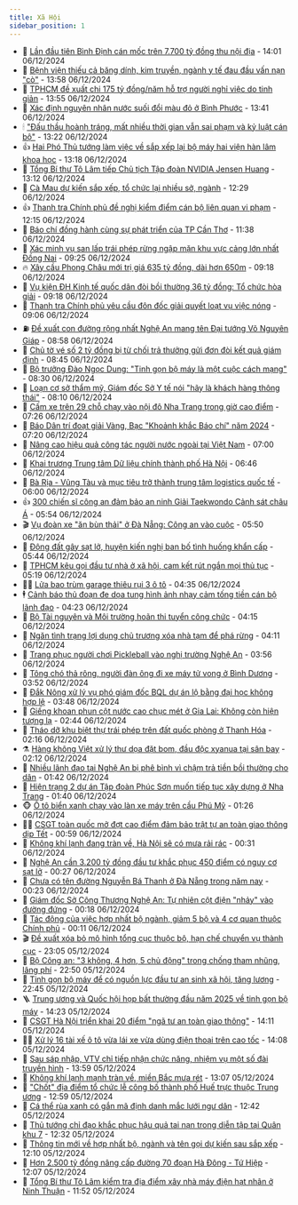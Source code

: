 ```yaml
---
title: Xã Hội
sidebar_position: 1
---
```


<!-- dantri-xa-hoi:START -->
- 🫣 [Lần đầu tiên Bình Định cán mốc trên 7.700 tỷ đồng thu nội địa](https://dantri.com.vn/xa-hoi/lan-dau-tien-binh-dinh-can-moc-tren-7700-ty-dong-thu-noi-dia-20241206174246931.htm) - 14:01 06/12/2024
- 💼 [Bệnh viện thiếu cả băng dính, kim truyền, ngành y tế đau đầu vấn nạn &quot;cò&quot;](https://dantri.com.vn/xa-hoi/benh-vien-thieu-ca-bang-dinh-kim-truyen-nganh-y-te-dau-dau-van-nan-co-20241206183620450.htm) - 13:58 06/12/2024
- 🎊 [TPHCM đề xuất chi 175 tỷ đồng/năm hỗ trợ người nghỉ việc do tinh giản](https://dantri.com.vn/xa-hoi/tphcm-de-xuat-chi-175-ty-dongnam-ho-tro-nguoi-nghi-viec-do-tinh-gian-20241206175911994.htm) - 13:55 06/12/2024
- 🙉 [Xác định nguyên nhân nước suối đổi màu đỏ ở Bình Phước](https://dantri.com.vn/xa-hoi/xac-dinh-nguyen-nhan-nuoc-suoi-doi-mau-do-o-binh-phuoc-20241206191342896.htm) - 13:41 06/12/2024
- 🕯 [&quot;Đấu thầu hoành tráng, mất nhiều thời gian vẫn sai phạm và kỷ luật cán bộ&quot;](https://dantri.com.vn/xa-hoi/dau-thau-hoanh-trang-mat-nhieu-thoi-gian-van-sai-pham-va-ky-luat-can-bo-20241206201337396.htm) - 13:22 06/12/2024
- 👍 [Hai Phó Thủ tướng làm việc về sắp xếp lại bộ máy hai viện hàn lâm khoa học](https://dantri.com.vn/xa-hoi/hai-pho-thu-tuong-lam-viec-ve-sap-xep-lai-bo-may-hai-vien-han-lam-khoa-hoc-20241206195700032.htm) - 13:18 06/12/2024
- 🤖 [Tổng Bí thư Tô Lâm tiếp Chủ tịch Tập đoàn NVIDIA Jensen Huang](https://dantri.com.vn/xa-hoi/tong-bi-thu-to-lam-tiep-chu-tich-tap-doan-nvidia-jensen-huang-20241206201209208.htm) - 13:12 06/12/2024
- 🙉 [Cà Mau dự kiến sắp xếp, tổ chức lại nhiều sở, ngành](https://dantri.com.vn/xa-hoi/ca-mau-du-kien-sap-xep-to-chuc-lai-nhieu-so-nganh-20241206154757243.htm) - 12:29 06/12/2024
- 👍 [Thanh tra Chính phủ đề nghị kiểm điểm cán bộ liên quan vi phạm](https://dantri.com.vn/xa-hoi/thanh-tra-chinh-phu-de-nghi-kiem-diem-can-bo-lien-quan-vi-pham-20241206190758309.htm) - 12:15 06/12/2024
- 🗽 [Báo chí đồng hành cùng sự phát triển của TP Cần Thơ](https://dantri.com.vn/xa-hoi/bao-chi-dong-hanh-cung-su-phat-trien-cua-tp-can-tho-20241206172911085.htm) - 11:38 06/12/2024
- 🗽 [Xác minh vụ san lấp trái phép rừng ngập mặn khu vực cảng lớn nhất Đồng Nai](https://dantri.com.vn/xa-hoi/xac-minh-vu-san-lap-trai-phep-rung-ngap-man-khu-vuc-cang-lon-nhat-dong-nai-20241206144920469.htm) - 09:25 06/12/2024
- 🔥 [Xây cầu Phong Châu mới trị giá 635 tỷ đồng, dài hơn 650m](https://dantri.com.vn/xa-hoi/xay-cau-phong-chau-moi-tri-gia-635-ty-dong-dai-hon-650m-20241206161156982.htm) - 09:18 06/12/2024
- 🦒 [Vụ kiện ĐH Kinh tế quốc dân đòi bồi thường 36 tỷ đồng: Tổ chức hòa giải](https://dantri.com.vn/xa-hoi/vu-kien-dh-kinh-te-quoc-dan-doi-boi-thuong-36-ty-dong-to-chuc-hoa-giai-20241206161153441.htm) - 09:18 06/12/2024
- 🧐 [Thanh tra Chính phủ yêu cầu đôn đốc giải quyết loạt vụ việc nóng](https://dantri.com.vn/xa-hoi/thanh-tra-chinh-phu-yeu-cau-don-doc-giai-quyet-loat-vu-viec-nong-20241206150825474.htm) - 09:06 06/12/2024
- ⛽️ [Đề xuất con đường rộng nhất Nghệ An mang tên Đại tướng Võ Nguyên Giáp](https://dantri.com.vn/xa-hoi/de-xuat-con-duong-rong-nhat-nghe-an-mang-ten-dai-tuong-vo-nguyen-giap-20241206150915092.htm) - 08:58 06/12/2024
- 🚀 [Chủ tờ vé số 2 tỷ đồng bị từ chối trả thưởng gửi đơn đòi kết quả giám định](https://dantri.com.vn/xa-hoi/chu-to-ve-so-2-ty-dong-bi-tu-choi-tra-thuong-gui-don-doi-ket-qua-giam-dinh-20241206150058384.htm) - 08:45 06/12/2024
- 🦒 [Bộ trưởng Đào Ngọc Dung: &quot;Tinh gọn bộ máy là một cuộc cách mạng&quot;](https://dantri.com.vn/an-sinh/bo-truong-dao-ngoc-dung-tinh-gon-bo-may-la-mot-cuoc-cach-mang-20241206142944124.htm) - 08:30 06/12/2024
- 🦅 [Loạn cơ sở thẩm mỹ, Giám đốc Sở Y tế nói &quot;hãy là khách hàng thông thái&quot;](https://dantri.com.vn/xa-hoi/loan-co-so-tham-my-giam-doc-so-y-te-noi-hay-la-khach-hang-thong-thai-20241206141310388.htm) - 08:10 06/12/2024
- 🚀 [Cấm xe trên 29 chỗ chạy vào nội đô Nha Trang trong giờ cao điểm](https://dantri.com.vn/xa-hoi/cam-xe-tren-29-cho-chay-vao-noi-do-nha-trang-trong-gio-cao-diem-20241206132933958.htm) - 07:26 06/12/2024
- 🦅 [Báo Dân trí đoạt giải Vàng, Bạc &quot;Khoảnh khắc Báo chí&quot; năm 2024](https://dantri.com.vn/xa-hoi/bao-dan-tri-doat-giai-vang-bac-khoanh-khac-bao-chi-nam-2024-20241206131459292.htm) - 07:20 06/12/2024
- 🤠 [Nâng cao hiệu quả công tác người nước ngoài tại Việt Nam](https://dantri.com.vn/xa-hoi/nang-cao-hieu-qua-cong-tac-nguoi-nuoc-ngoai-tai-viet-nam-20241206124100474.htm) - 07:00 06/12/2024
- 💄 [Khai trương Trung tâm Dữ liệu chính thành phố Hà Nội](https://dantri.com.vn/xa-hoi/khai-truong-trung-tam-du-lieu-chinh-thanh-pho-ha-noi-20241206134242401.htm) - 06:46 06/12/2024
- 🥷 [Bà Rịa - Vũng Tàu và mục tiêu trở thành trung tâm logistics quốc tế](https://dantri.com.vn/xa-hoi/ba-ria-vung-tau-va-muc-tieu-tro-thanh-trung-tam-logistics-quoc-te-20241206142520046.htm) - 06:00 06/12/2024
- 👍 [300 chiến sĩ công an đảm bảo an ninh Giải Taekwondo Cảnh sát châu Á](https://dantri.com.vn/xa-hoi/300-chien-si-cong-an-dam-bao-an-ninh-giai-taekwondo-canh-sat-chau-a-20241206111330542.htm) - 05:54 06/12/2024
- 🎬 [Vụ đoàn xe &quot;ăn bùn thải&quot; ở Đà Nẵng: Công an vào cuộc](https://dantri.com.vn/xa-hoi/vu-doan-xe-an-bun-thai-o-da-nang-cong-an-vao-cuoc-20241206123633734.htm) - 05:50 06/12/2024
- 🦒 [Động đất gây sạt lở, huyện kiến nghị ban bố tình huống khẩn cấp](https://dantri.com.vn/xa-hoi/dong-dat-gay-sat-lo-huyen-kien-nghi-ban-bo-tinh-huong-khan-cap-20241206122004918.htm) - 05:44 06/12/2024
- 🌊 [TPHCM kêu gọi đầu tư nhà ở xã hội, cam kết rút ngắn mọi thủ tục](https://dantri.com.vn/xa-hoi/tphcm-keu-goi-dau-tu-nha-o-xa-hoi-cam-ket-rut-ngan-moi-thu-tuc-20241206110655931.htm) - 05:19 06/12/2024
- 🧑‍💻 [Lửa bao trùm garage thiêu rụi 3 ô tô](https://dantri.com.vn/xa-hoi/lua-bao-trum-garage-thieu-rui-3-o-to-20241206112651004.htm) - 04:35 06/12/2024
- 🕴 [Cảnh báo thủ đoạn đe dọa tung hình ảnh nhạy cảm tống tiền cán bộ lãnh đạo](https://dantri.com.vn/xa-hoi/canh-bao-thu-doan-de-doa-tung-hinh-anh-nhay-cam-tong-tien-can-bo-lanh-dao-20241206105242201.htm) - 04:23 06/12/2024
- 🤔 [Bộ Tài nguyên và Môi trường hoãn thi tuyển công chức](https://dantri.com.vn/xa-hoi/bo-tai-nguyen-va-moi-truong-hoan-thi-tuyen-cong-chuc-20241206101552407.htm) - 04:15 06/12/2024
- 💄 [Ngăn tình trạng lợi dụng chủ trương xóa nhà tạm để phá rừng](https://dantri.com.vn/xa-hoi/ngan-tinh-trang-loi-dung-chu-truong-xoa-nha-tam-de-pha-rung-20241206102156287.htm) - 04:11 06/12/2024
- 🧠 [Trang phục người chơi Pickleball vào nghị trường Nghệ An](https://dantri.com.vn/xa-hoi/trang-phuc-nguoi-choi-pickleball-vao-nghi-truong-nghe-an-20241206103413240.htm) - 03:56 06/12/2024
- 🦣 [Tông chó thả rông, người đàn ông đi xe máy tử vong ở Bình Dương](https://dantri.com.vn/xa-hoi/tong-cho-tha-rong-nguoi-dan-ong-di-xe-may-tu-vong-o-binh-duong-20241206104502793.htm) - 03:52 06/12/2024
- 💫 [Đắk Nông xử lý vụ phó giám đốc BQL dự án lộ bằng đại học không hợp lệ](https://dantri.com.vn/xa-hoi/dak-nong-xu-ly-vu-pho-giam-doc-bql-du-an-lo-bang-dai-hoc-khong-hop-le-20241206101121923.htm) - 03:48 06/12/2024
- 🚀 [Giếng khoan phun cột nước cao chục mét ở Gia Lai: Không còn hiện tượng lạ](https://dantri.com.vn/xa-hoi/gieng-khoan-phun-cot-nuoc-cao-chuc-met-o-gia-lai-khong-con-hien-tuong-la-20241206093135087.htm) - 02:44 06/12/2024
- 🤔 [Tháo dỡ khu biệt thự trái phép trên đất quốc phòng ở Thanh Hóa](https://dantri.com.vn/xa-hoi/thao-do-khu-biet-thu-trai-phep-tren-dat-quoc-phong-o-thanh-hoa-20241206090705329.htm) - 02:16 06/12/2024
- ⚗️ [Hàng không Việt xử lý thư dọa đặt bom, đầu độc xyanua tại sân bay](https://dantri.com.vn/xa-hoi/hang-khong-viet-xu-ly-thu-doa-dat-bom-dau-doc-xyanua-tai-san-bay-20241205214723820.htm) - 02:12 06/12/2024
- 🫶 [Nhiều lãnh đạo tại Nghệ An bị phê bình vì chậm trả tiền bồi thường cho dân](https://dantri.com.vn/xa-hoi/nhieu-lanh-dao-tai-nghe-an-bi-phe-binh-vi-cham-tra-tien-boi-thuong-cho-dan-20241206081158771.htm) - 01:42 06/12/2024
- 🌮 [Hiện trạng 2 dự án Tập đoàn Phúc Sơn muốn tiếp tục xây dựng ở Nha Trang](https://dantri.com.vn/xa-hoi/hien-trang-2-du-an-tap-doan-phuc-son-muon-tiep-tuc-xay-dung-o-nha-trang-20241205163324750.htm) - 01:40 06/12/2024
- 🐵 [Ô tô biển xanh chạy vào làn xe máy trên cầu Phú Mỹ](https://dantri.com.vn/xa-hoi/o-to-bien-xanh-chay-vao-lan-xe-may-tren-cau-phu-my-20241206080835610.htm) - 01:26 06/12/2024
- 🧑‍🏫 [CSGT toàn quốc mở đợt cao điểm đảm bảo trật tự an toàn giao thông dịp Tết](https://dantri.com.vn/xa-hoi/csgt-toan-quoc-mo-dot-cao-diem-dam-bao-trat-tu-an-toan-giao-thong-dip-tet-20241205215210314.htm) - 00:59 06/12/2024
- 💫 [Không khí lạnh đang tràn về, Hà Nội sẽ có mưa rải rác](https://dantri.com.vn/xa-hoi/khong-khi-lanh-dang-tran-ve-ha-noi-se-co-mua-rai-rac-20241206070637621.htm) - 00:31 06/12/2024
- 🦩 [Nghệ An cần 3.200 tỷ đồng đầu tư khắc phục 450 điểm có nguy cơ sạt lở](https://dantri.com.vn/xa-hoi/nghe-an-can-3200-ty-dong-dau-tu-khac-phuc-450-diem-co-nguy-co-sat-lo-20241205214532705.htm) - 00:27 06/12/2024
- 🦄 [Chưa có tên đường Nguyễn Bá Thanh ở Đà Nẵng trong năm nay](https://dantri.com.vn/xa-hoi/chua-co-ten-duong-nguyen-ba-thanh-o-da-nang-trong-nam-nay-20241205230816444.htm) - 00:23 06/12/2024
- 💂 [Giám đốc Sở Công Thương Nghệ An: Tự nhiên cột điện &quot;nhảy&quot; vào đường đứng](https://dantri.com.vn/xa-hoi/giam-doc-so-cong-thuong-nghe-an-tu-nhien-cot-dien-nhay-vao-duong-dung-20241205210847803.htm) - 00:18 06/12/2024
- 💄 [Tác động của việc hợp nhất bộ ngành, giảm 5 bộ và 4 cơ quan thuộc Chính phủ](https://dantri.com.vn/xa-hoi/tac-dong-cua-viec-hop-nhat-bo-nganh-giam-5-bo-va-4-co-quan-thuoc-chinh-phu-20241205225542143.htm) - 00:11 06/12/2024
- 🎬 [Đề xuất xóa bỏ mô hình tổng cục thuộc bộ, hạn chế chuyển vụ thành cục](https://dantri.com.vn/xa-hoi/de-xuat-xoa-bo-mo-hinh-tong-cuc-thuoc-bo-han-che-chuyen-vu-thanh-cuc-20241205221057299.htm) - 23:05 05/12/2024
- 👀 [Bộ Công an: &quot;3 không, 4 hơn, 5 chủ động&quot; trong chống tham nhũng, lãng phí](https://dantri.com.vn/xa-hoi/bo-cong-an-3-khong-4-hon-5-chu-dong-trong-chong-tham-nhung-lang-phi-20241205225954811.htm) - 22:50 05/12/2024
- 💃 [Tinh gọn bộ máy để có nguồn lực đầu tư an sinh xã hội, tăng lương](https://dantri.com.vn/xa-hoi/tinh-gon-bo-may-de-co-nguon-luc-dau-tu-an-sinh-xa-hoi-tang-luong-20241205204053193.htm) - 22:45 05/12/2024
- 🪜 [Trung ương và Quốc hội họp bất thường đầu năm 2025 về tinh gọn bộ máy](https://dantri.com.vn/xa-hoi/trung-uong-va-quoc-hoi-hop-bat-thuong-dau-nam-2025-ve-tinh-gon-bo-may-20241205211809445.htm) - 14:23 05/12/2024
- 📝 [CSGT Hà Nội triển khai 20 điểm &quot;ngã tư an toàn giao thông&quot;](https://dantri.com.vn/xa-hoi/csgt-ha-noi-trien-khai-20-diem-nga-tu-an-toan-giao-thong-20241205201755673.htm) - 14:11 05/12/2024
- 🧑‍💻 [Xử lý 16 tài xế ô tô vừa lái xe vừa dùng điện thoại trên cao tốc](https://dantri.com.vn/xa-hoi/xu-ly-16-tai-xe-o-to-vua-lai-xe-vua-dung-dien-thoai-tren-cao-toc-20241205205758775.htm) - 14:08 05/12/2024
- 👺 [Sau sáp nhập, VTV chỉ tiếp nhận chức năng, nhiệm vụ một số đài truyền hình](https://dantri.com.vn/xa-hoi/sau-sap-nhap-vtv-chi-tiep-nhan-chuc-nang-nhiem-vu-mot-so-dai-truyen-hinh-20241205204522495.htm) - 13:59 05/12/2024
- 🌮 [Không khí lạnh mạnh tràn về, miền Bắc mưa rét](https://dantri.com.vn/xa-hoi/khong-khi-lanh-manh-tran-ve-mien-bac-mua-ret-20241205194718283.htm) - 13:07 05/12/2024
- 🤭 [&quot;Chốt&quot; địa điểm tổ chức lễ công bố thành phố Huế trực thuộc Trung ương](https://dantri.com.vn/xa-hoi/chot-dia-diem-to-chuc-le-cong-bo-thanh-pho-hue-truc-thuoc-trung-uong-20241205184017617.htm) - 12:59 05/12/2024
- 💪 [Cá thể rùa xanh có gắn mã định danh mắc lưới ngư dân](https://dantri.com.vn/xa-hoi/ca-the-rua-xanh-co-gan-ma-dinh-danh-mac-luoi-ngu-dan-20241205171649070.htm) - 12:42 05/12/2024
- 🧰 [Thủ tướng chỉ đạo khắc phục hậu quả tai nạn trong diễn tập tại Quân khu 7](https://dantri.com.vn/xa-hoi/thu-tuong-chi-dao-khac-phuc-hau-qua-tai-nan-trong-dien-tap-tai-quan-khu-7-20241205185702047.htm) - 12:32 05/12/2024
- 🤡 [Thông tin mới về hợp nhất bộ, ngành và tên gọi dự kiến sau sắp xếp](https://dantri.com.vn/xa-hoi/thong-tin-moi-ve-hop-nhat-bo-nganh-va-ten-goi-du-kien-sau-sap-xep-20241205190030223.htm) - 12:10 05/12/2024
- 🦆 [Hơn 2.500 tỷ đồng nâng cấp đường 70 đoạn Hà Đông - Tứ Hiệp](https://dantri.com.vn/xa-hoi/hon-2500-ty-dong-nang-cap-duong-70-doan-ha-dong-tu-hiep-20241205162413098.htm) - 12:07 05/12/2024
- 🦍 [Tổng Bí thư Tô Lâm kiểm tra địa điểm xây nhà máy điện hạt nhân ở Ninh Thuận](https://dantri.com.vn/xa-hoi/tong-bi-thu-to-lam-kiem-tra-dia-diem-xay-nha-may-dien-hat-nhan-o-ninh-thuan-20241205183321865.htm) - 11:52 05/12/2024<!-- dantri-xa-hoi:END -->
